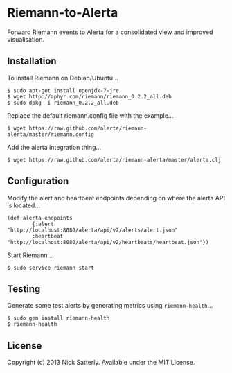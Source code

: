 Riemann-to-Alerta
=================

Forward Riemann events to Alerta for a consolidated view and improved visualisation.

Installation
------------

To install Riemann on Debian/Ubuntu...

    $ sudo apt-get install openjdk-7-jre
    $ wget http://aphyr.com/riemann/riemann_0.2.2_all.deb
    $ sudo dpkg -i riemann_0.2.2_all.deb

Replace the default riemann.config file with the example...

    $ wget https://raw.github.com/alerta/riemann-alerta/master/riemann.config

Add the alerta integration thing...

    $ wget https://raw.github.com/alerta/riemann-alerta/master/alerta.clj

Configuration
-------------

Modify the alert and heartbeat endpoints depending on where the alerta API is located...

```
(def alerta-endpoints
        {:alert "http://localhost:8080/alerta/api/v2/alerts/alert.json"
        :heartbeat "http://localhost:8080/alerta/api/v2/heartbeats/heartbeat.json"})
```

Start Riemann...
    
    $ sudo service riemann start


Testing
-------

Generate some test alerts by generating metrics using `riemann-health`...

    $ sudo gem install riemann-health
    $ riemann-health

License
-------

Copyright (c) 2013 Nick Satterly. Available under the MIT License.
